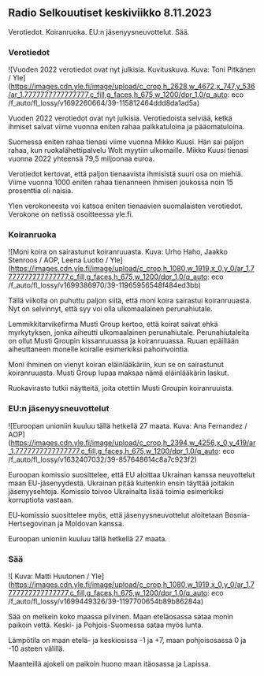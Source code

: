 ## Radio Selkouutiset keskiviikko 8.11.2023

Verotiedot. Koiranruoka. EU:n jäsenyysneuvottelut. Sää.

### Verotiedot

![Vuoden 2022 verotiedot ovat nyt julkisia. Kuvituskuva. Kuva: Toni Pitkänen / Yle](https://images.cdn.yle.fi/image/upload/c_crop,h_2628,w_4672,x_747,y_536/ar_1.7777777777777777,c_fill,g_faces,h_675,w_1200/dpr_1.0/q_auto: eco /f_auto/fl_lossy/v1692260664/39-115812464ddd8da1ad5a)

Vuoden 2022 verotiedot ovat nyt julkisia. Verotiedoista selviää, ketkä ihmiset saivat viime vuonna eniten rahaa palkkatuloina ja pääomatuloina.

Suomessa eniten rahaa tienasi viime vuonna Mikko Kuusi. Hän sai paljon rahaa, kun ruokalähettipalvelu Wolt myytiin ulkomaille. Mikko Kuusi tienasi vuonna 2022 yhteensä 79,5 miljoonaa euroa.

Verotiedot kertovat, että paljon tienaavista ihmisistä suuri osa on miehiä. Viime vuonna 1000 eniten rahaa tienanneen ihmisen joukossa noin 15 prosenttia oli naisia.

Ylen verokoneesta voi katsoa eniten tienaavien suomalaisten verotiedot. Verokone on netissä osoitteessa yle.fi.

### Koiranruoka

![Moni koira on sairastunut koiranruuasta. Kuva: Urho Haho, Jaakko Stenroos / AOP, Leena Luotio / Yle](https://images.cdn.yle.fi/image/upload/c_crop,h_1080,w_1919,x_0,y_0/ar_1.7777777777777777,c_fill,g_faces,h_675,w_1200/dpr_1.0/q_auto: eco /f_auto/fl_lossy/v1699386970/39-11965956548f484ed3bb)

Tällä viikolla on puhuttu paljon siitä, että moni koira sairastui koiranruuasta. Nyt on selvinnyt, että syy voi olla ulkomaalainen perunahiutale.

Lemmikkitarvikefirma Musti Group kertoo, että koirat saivat ehkä myrkytyksen, jonka aiheutti ulkomaalainen perunahiutale. Perunahiutaleita on ollut Musti Groupin kissanruuassa ja koiranruuassa. Ruuan epäillään aiheuttaneen monelle koiralle esimerkiksi pahoinvointia.

Moni ihminen on vienyt koiran eläinlääkäriin, kun se on sairastunut koiranruuasta. Musti Group lupaa maksaa nämä eläinlääkärin laskut.

Ruokavirasto tutkii näytteitä, joita otettiin Musti Groupin koiranruuista.

### EU:n jäsenyysneuvottelut

![Euroopan unioniin kuuluu tällä hetkellä 27 maata. Kuva: Ana Fernandez / AOP](https://images.cdn.yle.fi/image/upload/c_crop,h_2394,w_4256,x_0,y_419/ar_1.7777777777777777,c_fill,g_faces,h_675,w_1200/dpr_1.0/q_auto: eco /f_auto/fl_lossy/v1632407032/39-857648614c8a7c923f2)

Euroopan komissio suosittelee, että EU aloittaa Ukrainan kanssa neuvottelut maan EU-jäsenyydestä. Ukrainan pitää kuitenkin ensin täyttää joitakin jäsenyysehtoja. Komissio toivoo Ukrainalta lisää toimia esimerkiksi korruptiota vastaan.

EU-komissio suosittelee myös, että jäsenyysneuvottelut aloitetaan Bosnia-Hertsegovinan ja Moldovan kanssa.

Euroopan unioniin kuuluu tällä hetkellä 27 maata.

### Sää

![ Kuva: Matti Huutonen / Yle](https://images.cdn.yle.fi/image/upload/c_crop,h_1080,w_1919,x_0,y_0/ar_1.7777777777777777,c_fill,g_faces,h_675,w_1200/dpr_1.0/q_auto: eco /f_auto/fl_lossy/v1699449326/39-1197700654b89b86284a)

Sää on melkein koko maassa pilvinen. Maan eteläosassa sataa monin paikoin vettä. Keski- ja Pohjois-Suomessa sataa myös lunta.

Lämpötila on maan etelä- ja keskiosissa -1 ja +7, maan pohjoisosassa 0 ja -10 asteen välillä.

Maanteillä ajokeli on paikoin huono maan itäosassa ja Lapissa.
